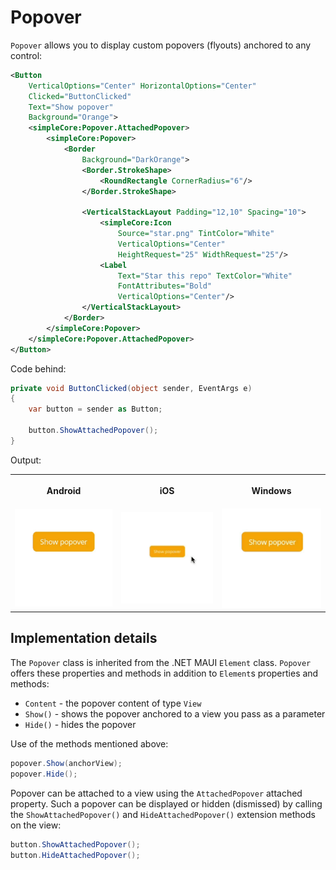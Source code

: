 # Popover

`Popover` allows you to display custom popovers (flyouts) anchored to any control:

```xml
<Button
    VerticalOptions="Center" HorizontalOptions="Center"
    Clicked="ButtonClicked"
    Text="Show popover"
    Background="Orange">
    <simpleCore:Popover.AttachedPopover>
        <simpleCore:Popover>
            <Border
                Background="DarkOrange">
                <Border.StrokeShape>
                    <RoundRectangle CornerRadius="6"/>
                </Border.StrokeShape>

                <VerticalStackLayout Padding="12,10" Spacing="10">
                    <simpleCore:Icon
                        Source="star.png" TintColor="White"
                        VerticalOptions="Center"
                        HeightRequest="25" WidthRequest="25"/>
                    <Label
                        Text="Star this repo" TextColor="White"
                        FontAttributes="Bold"
                        VerticalOptions="Center"/>
                </VerticalStackLayout>
            </Border>
        </simpleCore:Popover>
    </simpleCore:Popover.AttachedPopover>
</Button>
```

Code behind:

```csharp
private void ButtonClicked(object sender, EventArgs e)
{
    var button = sender as Button;

    button.ShowAttachedPopover();
}
```

Output:

<p align="center">
    <table>
        <tr>
            <th>
                <p align="center">Android</p>
            </th>
            <th>
                <p align="center">iOS</p>
            </th>
            <th>
                <p align="center">Windows</p>
            </th>
        </tr>
        <tr>
            <td>
                <img src="../../images/readme/android_popover.gif" data-canonical-src="../../images/readme/android_popover.gif" width="200"/>
            </td>
            <td>
                <img src="../../images/readme/ios_popover.gif" data-canonical-src="../../images/readme/android_popover.gif" width="200"/>
            </td>
            <td>
                <img src="../../images/readme/windows_popover.gif" data-canonical-src="../../images/readme/android_popover.gif" width="200"/>
            </td>
        </tr>
    </table>
</p>

## Implementation details

The `Popover` class is inherited from the .NET MAUI `Element` class. `Popover` offers these properties and methods in addition to `Element`s properties and methods:

- `Content` - the popover content of type `View`
- `Show()` - shows the popover anchored to a view you pass as a parameter
- `Hide()` - hides the popover

Use of the methods mentioned above:

```csharp
popover.Show(anchorView);
popover.Hide();
```

Popover can be attached to a view using the `AttachedPopover` attached property. Such a popover can be displayed or hidden (dismissed) by calling the `ShowAttachedPopover()` and `HideAttachedPopover()` extension methods on the view:

```csharp
button.ShowAttachedPopover();
button.HideAttachedPopover();
```